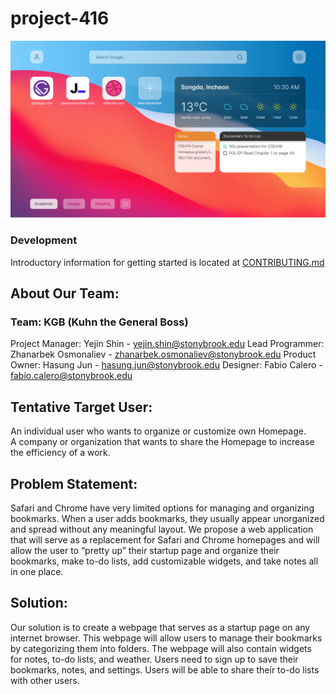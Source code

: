 # project-416

![Figma Prototype](src/images/figma-prototype.jpg?raw=true)

### Development

Introductory information for getting started is located at [CONTRIBUTING.md](CONTRIBUTING.md)

## About Our Team:

### Team: KGB (Kuhn the General Boss)

Project Manager: Yejin Shin - yejin.shin@stonybrook.edu
Lead Programmer: Zhanarbek Osmonaliev - zhanarbek.osmonaliev@stonybrook.edu
Product Owner: Hasung Jun - hasung.jun@stonybrook.edu
Designer: Fabio Calero - fabio.calero@stonybrook.edu

## Tentative Target User:

An individual user who wants to organize or customize own Homepage. <br />
A company or organization that wants to share the Homepage to increase the efficiency of a work. 

## Problem Statement:

Safari and Chrome have very limited options for managing and organizing bookmarks. When a user adds bookmarks, they usually appear unorganized and spread without any meaningful layout. We propose a web application that will serve as a replacement for Safari and Chrome homepages and will allow the user to “pretty up” their startup page and organize their bookmarks, make to-do lists, add customizable widgets, and take notes all in one place.

## Solution:

Our solution is to create a webpage that serves as a startup page on any internet browser. This webpage will allow users to manage their bookmarks by categorizing them into folders. The webpage will also contain widgets for notes, to-do lists, and weather. Users need to sign up to save their bookmarks, notes, and settings. Users will be able to share their to-do lists with other users.



